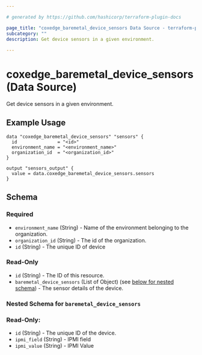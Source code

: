 ```yaml
---

# generated by https://github.com/hashicorp/terraform-plugin-docs

page_title: "coxedge_baremetal_device_sensors Data Source - terraform-provider-coxedge"
subcategory: ""
description: Get device sensors in a given environment.
  
---
```


# coxedge_baremetal_device_sensors (Data Source)

Get device sensors in a given environment.

Example Usage
---

```
data "coxedge_baremetal_device_sensors" "sensors" {
  id               = "<id>"
  environment_name = "<environment_name>"
  organization_id  = "<organization_id>"
}

output "sensors_output" {
  value = data.coxedge_baremetal_device_sensors.sensors
}
```

<!-- schema generated by tfplugindocs -->

## Schema

### Required

- `environment_name` (String) - Name of the environment belonging to the organization.
- `organization_id` (String) - The id of the organization.
- `id` (String) - The unique ID of device

### Read-Only

- `id` (String) - The ID of this resource.
- `baremetal_device_sensors` (List of Object) (see [below for nested schema](#nestedatt--baremetal_device_sensors)) -
  The sensor details of the device.

<a id="nestedatt--baremetal_device_sensors"></a>

### Nested Schema for `baremetal_device_sensors`

### Read-Only:

- `id` (String) - The unique ID of the device.
- `ipmi_field` (String) - IPMI field
- `ipmi_value` (String) - IPMI Value